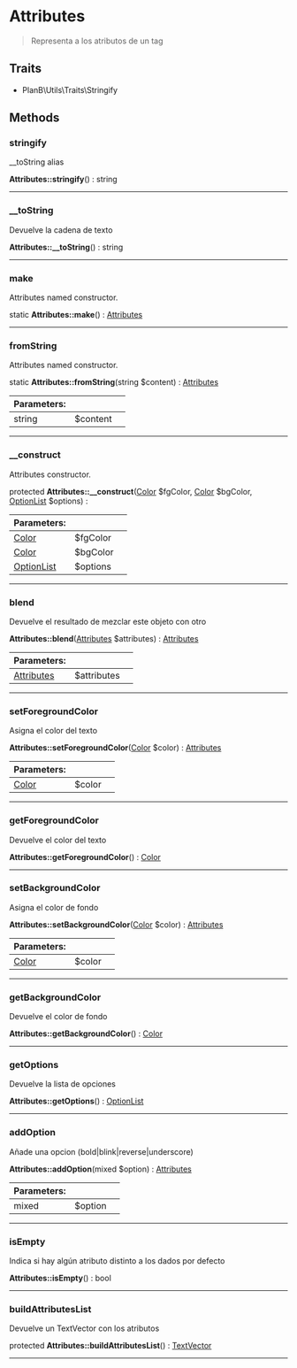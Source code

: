 
                                                                                                                                            
    
# Attributes


> Representa a los atributos de un tag
>
> 


## Traits
- PlanB\Utils\Traits\Stringify






## Methods

### stringify
__toString alias


**Attributes::stringify**() : string



---


### __toString
Devuelve la cadena de texto


**Attributes::__toString**() : string



---


### make
Attributes named constructor.


static **Attributes::make**() : [Attributes](../../../../Attributes.md)



---


### fromString
Attributes named constructor.


static **Attributes::fromString**(string $content) : [Attributes](../../../../Attributes.md)


|Parameters: | | |
| --- | --- | --- |
|string |$content |  |

---


### __construct
Attributes constructor.


protected **Attributes::__construct**([Color](../../../../Color.md) $fgColor, [Color](../../../../Color.md) $bgColor, [OptionList](../../../../OptionList.md) $options) : 


|Parameters: | | |
| --- | --- | --- |
|[Color](../../../../Color.md) |$fgColor |  |
|[Color](../../../../Color.md) |$bgColor |  |
|[OptionList](../../../../OptionList.md) |$options |  |

---


### blend
Devuelve el resultado de mezclar este objeto con otro


**Attributes::blend**([Attributes](../../../../Attributes.md) $attributes) : [Attributes](../../../../Attributes.md)


|Parameters: | | |
| --- | --- | --- |
|[Attributes](../../../../Attributes.md) |$attributes |  |

---


### setForegroundColor
Asigna el color del texto


**Attributes::setForegroundColor**([Color](../../../../Color.md) $color) : [Attributes](../../../../Attributes.md)


|Parameters: | | |
| --- | --- | --- |
|[Color](../../../../Color.md) |$color |  |

---


### getForegroundColor
Devuelve el color del texto


**Attributes::getForegroundColor**() : [Color](../../../../Color.md)



---


### setBackgroundColor
Asigna el color de fondo


**Attributes::setBackgroundColor**([Color](../../../../Color.md) $color) : [Attributes](../../../../Attributes.md)


|Parameters: | | |
| --- | --- | --- |
|[Color](../../../../Color.md) |$color |  |

---


### getBackgroundColor
Devuelve el color de fondo


**Attributes::getBackgroundColor**() : [Color](../../../../Color.md)



---


### getOptions
Devuelve la lista de opciones


**Attributes::getOptions**() : [OptionList](../../../../OptionList.md)



---


### addOption
Añade una opcion (bold|blink|reverse|underscore)


**Attributes::addOption**(mixed $option) : [Attributes](../../../../Attributes.md)


|Parameters: | | |
| --- | --- | --- |
|mixed |$option |  |

---


### isEmpty
Indica si hay algún atributo distinto a los dados por defecto


**Attributes::isEmpty**() : bool



---


### buildAttributesList
Devuelve un TextVector con los atributos


protected **Attributes::buildAttributesList**() : [TextVector](../../../../TextVector.md)



---


                                                                                                                                                                                                                                                                                                                                                                                                            
    
                                                                                                                                                                                                                                                                             
                